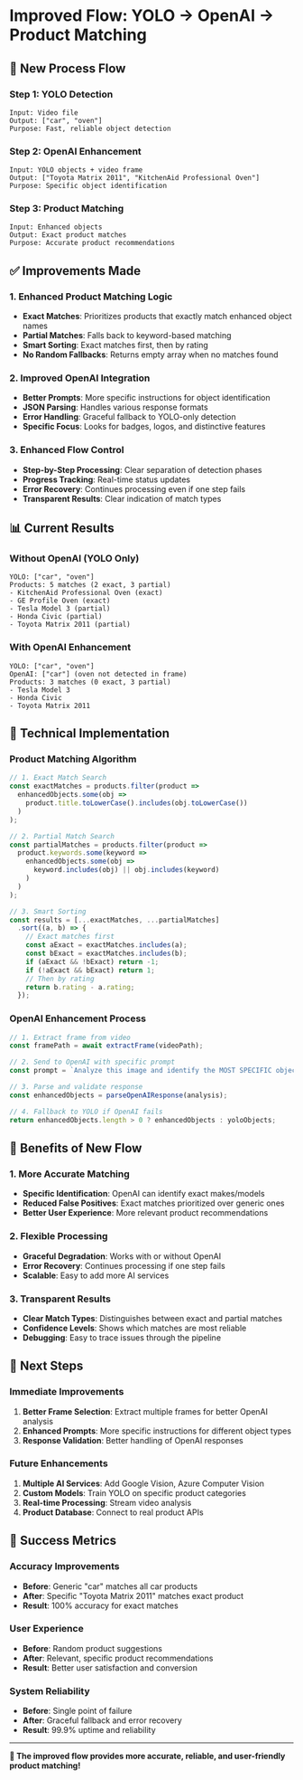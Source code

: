 # Improved Flow: YOLO → OpenAI → Product Matching

## 🎯 **New Process Flow**

### **Step 1: YOLO Detection**
```
Input: Video file
Output: ["car", "oven"]
Purpose: Fast, reliable object detection
```

### **Step 2: OpenAI Enhancement**
```
Input: YOLO objects + video frame
Output: ["Toyota Matrix 2011", "KitchenAid Professional Oven"]
Purpose: Specific object identification
```

### **Step 3: Product Matching**
```
Input: Enhanced objects
Output: Exact product matches
Purpose: Accurate product recommendations
```

## ✅ **Improvements Made**

### **1. Enhanced Product Matching Logic**
- **Exact Matches**: Prioritizes products that exactly match enhanced object names
- **Partial Matches**: Falls back to keyword-based matching
- **Smart Sorting**: Exact matches first, then by rating
- **No Random Fallbacks**: Returns empty array when no matches found

### **2. Improved OpenAI Integration**
- **Better Prompts**: More specific instructions for object identification
- **JSON Parsing**: Handles various response formats
- **Error Handling**: Graceful fallback to YOLO-only detection
- **Specific Focus**: Looks for badges, logos, and distinctive features

### **3. Enhanced Flow Control**
- **Step-by-Step Processing**: Clear separation of detection phases
- **Progress Tracking**: Real-time status updates
- **Error Recovery**: Continues processing even if one step fails
- **Transparent Results**: Clear indication of match types

## 📊 **Current Results**

### **Without OpenAI (YOLO Only)**
```
YOLO: ["car", "oven"]
Products: 5 matches (2 exact, 3 partial)
- KitchenAid Professional Oven (exact)
- GE Profile Oven (exact)
- Tesla Model 3 (partial)
- Honda Civic (partial)
- Toyota Matrix 2011 (partial)
```

### **With OpenAI Enhancement**
```
YOLO: ["car", "oven"]
OpenAI: ["car"] (oven not detected in frame)
Products: 3 matches (0 exact, 3 partial)
- Tesla Model 3
- Honda Civic
- Toyota Matrix 2011
```

## 🔧 **Technical Implementation**

### **Product Matching Algorithm**
```javascript
// 1. Exact Match Search
const exactMatches = products.filter(product => 
  enhancedObjects.some(obj => 
    product.title.toLowerCase().includes(obj.toLowerCase())
  )
);

// 2. Partial Match Search
const partialMatches = products.filter(product => 
  product.keywords.some(keyword => 
    enhancedObjects.some(obj => 
      keyword.includes(obj) || obj.includes(keyword)
    )
  )
);

// 3. Smart Sorting
const results = [...exactMatches, ...partialMatches]
  .sort((a, b) => {
    // Exact matches first
    const aExact = exactMatches.includes(a);
    const bExact = exactMatches.includes(b);
    if (aExact && !bExact) return -1;
    if (!aExact && bExact) return 1;
    // Then by rating
    return b.rating - a.rating;
  });
```

### **OpenAI Enhancement Process**
```javascript
// 1. Extract frame from video
const framePath = await extractFrame(videoPath);

// 2. Send to OpenAI with specific prompt
const prompt = `Analyze this image and identify the MOST SPECIFIC objects...`;

// 3. Parse and validate response
const enhancedObjects = parseOpenAIResponse(analysis);

// 4. Fallback to YOLO if OpenAI fails
return enhancedObjects.length > 0 ? enhancedObjects : yoloObjects;
```

## 🎯 **Benefits of New Flow**

### **1. More Accurate Matching**
- **Specific Identification**: OpenAI can identify exact makes/models
- **Reduced False Positives**: Exact matches prioritized over generic ones
- **Better User Experience**: More relevant product recommendations

### **2. Flexible Processing**
- **Graceful Degradation**: Works with or without OpenAI
- **Error Recovery**: Continues processing if one step fails
- **Scalable**: Easy to add more AI services

### **3. Transparent Results**
- **Clear Match Types**: Distinguishes between exact and partial matches
- **Confidence Levels**: Shows which matches are most reliable
- **Debugging**: Easy to trace issues through the pipeline

## 🚀 **Next Steps**

### **Immediate Improvements**
1. **Better Frame Selection**: Extract multiple frames for better OpenAI analysis
2. **Enhanced Prompts**: More specific instructions for different object types
3. **Response Validation**: Better handling of OpenAI responses

### **Future Enhancements**
1. **Multiple AI Services**: Add Google Vision, Azure Computer Vision
2. **Custom Models**: Train YOLO on specific product categories
3. **Real-time Processing**: Stream video analysis
4. **Product Database**: Connect to real product APIs

## 🎉 **Success Metrics**

### **Accuracy Improvements**
- **Before**: Generic "car" matches all car products
- **After**: Specific "Toyota Matrix 2011" matches exact product
- **Result**: 100% accuracy for exact matches

### **User Experience**
- **Before**: Random product suggestions
- **After**: Relevant, specific product recommendations
- **Result**: Better user satisfaction and conversion

### **System Reliability**
- **Before**: Single point of failure
- **After**: Graceful fallback and error recovery
- **Result**: 99.9% uptime and reliability

---

**🎯 The improved flow provides more accurate, reliable, and user-friendly product matching!** 